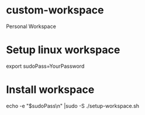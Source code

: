 # custom-workspace
Personal Workspace
# Setup linux workspace
export sudoPass=YourPassword

# Install workspace
echo -e "$sudoPass\n" |sudo -S ./setup-workspace.sh

